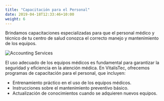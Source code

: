 ```yaml
---
title: "Capacitación para el Personal"
date: 2019-04-18T12:33:46+10:00
weight: 6
---
```


Brindamos capacitaciones especializadas para que el personal médico y técnico de tu centro de salud conozca el correcto manejo y mantenimiento de los equipos.

![Accounting Services](/images/austin-distel-nGc5RT2HmF0-unsplash.jpg)

El uso adecuado de los equipos médicos es fundamental para garantizar la seguridad y eficiencia en la atención médica. En VitalisTec, ofrecemos programas de capacitación para el personal, que incluyen:

* Entrenamiento práctico en el uso de los equipos médicos.
* Instrucciones sobre el mantenimiento preventivo básico.
* Actualización de conocimientos cuando se adquieren nuevos equipos.
